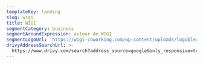 ```yaml
---
templateKey: landing
slug: wigi
title: WIGI
segmentCategory: business
segmentAroundExpression: autour de WIGI
segmentLogoUrl: 'https://wigi-coworking.com/wp-content/uploads/logobleu_250_ombre.png'
drivyAddressSearchUrl: >-
  https://www.drivy.com/search?address_source=google&only_responsive=true&country_scope=FR&latitude=44.8438192&longitude=-0.5781168999999409&address=26+Rue+Condillac%2C+33000+Bordeaux%2C+France&city_display_name=Bordeaux
---
```

